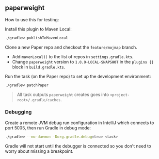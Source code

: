 ## paperweight

How to use this for testing:

Install this plugin to Maven Local:

```bash
./gradlew publishToMavenLocal
```

Clone a new Paper repo and checkout the `feature/mojmap` branch.

* Add `mavenLocal()` to the list of repos in `settings.gradle.kts`.
* Change `paperweight` version to `1.0.0-LOCAL-SNAPSHOT` in the `plugins {}` block in `build.gradle.kts`.

Run the task (on the Paper repo) to set up the development environment:

```bash
./gradlew patchPaper
```

> All task outputs `paperweight` creates goes into `<project-root>/.gradle/caches`.

### Debugging

Create a remote JVM debug run configuration in IntelliJ which connects to port 5005, then run Gradle in debug mode:

```bash
./gradlew --no-daemon -Dorg.gradle.debug=true <task>
```

Gradle will not start until the debugger is connected so you don't need to worry about missing a breakpoint.
